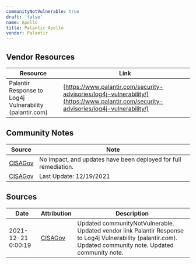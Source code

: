 ```yaml
---
communityNotVulnerable: true
draft: 'false'
name: Apollo
title: Palantir Apollo
vendor: Palantir
---
```


## Vendor Resources
| Resource | Link |
| --- | --- |
| Palantir Response to Log4j Vulnerability (palantir.com) | [https://www.palantir.com/security-advisories/log4j-vulnerability/](https://www.palantir.com/security-advisories/log4j-vulnerability/) |


## Community Notes
| Source | Note |
| --- | --- |
| [CISAGov](https://raw.githubusercontent.com/cisagov/log4j-affected-db/develop/README.md) | No impact, and updates have been deployed for full remediation. |
| [CISAGov](https://raw.githubusercontent.com/cisagov/log4j-affected-db/develop/README.md) | Last Update: 12/19/2021 |

## Sources
| Date | Attribution | Description |
| --- | --- | --- |
| 2021-12-21 0:00:19 | [CISAGov](https://raw.githubusercontent.com/cisagov/log4j-affected-db/develop/README.md) | Updated communityNotVulnerable. Updated vendor link Palantir Response to Log4j Vulnerability (palantir.com). Updated community note. Updated community note.  |
